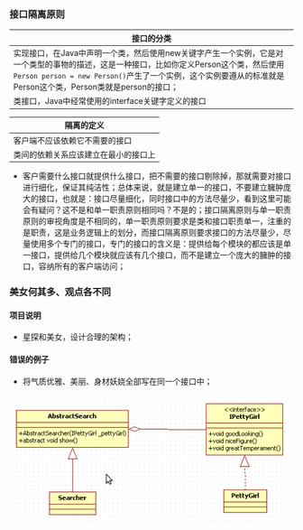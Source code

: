 ### 接口隔离原则

|接口的分类|
|------|
|实现接口，在Java中声明一个类，然后使用new关键字产生一个实例，它是对一个类型的事物的描述，这是一种接口，比如你定义Person这个类，然后使用`Person person = new Person()`产生了一个实例，这个实例要遵从的标准就是Person这个类，Person类就是person的接口；|
|类接口，Java中经常使用的interface关键字定义的接口|

|隔离的定义|
|------|
|客户端不应该依赖它不需要的接口|
|类间的依赖关系应该建立在最小的接口上|

+ 客户需要什么接口就提供什么接口，把不需要的接口剔除掉，那就需要对接口进行细化，保证其纯洁性；总体来说，就是建立单一的接口，不要建立臃肿庞大的接口，也就是：接口尽量细化，同时接口中的方法尽量少，看到这里可能会有疑问？这不是和单一职责原则相同吗？不是的；接口隔离原则与单一职责原则的审视角度是不相同的，单一职责原则要求是类和接口职责单一，注重的是职责，这是业务逻辑上的划分，而接口隔离原则要求接口的方法尽量少，尽量使用多个专门的接口，专门的接口的含义是：提供给每个模块的都应该是单一接口，提供给几个模块就应该有几个接口，而不是建立一个庞大的臃肿的接口，容纳所有的客户端访问；

### 美女何其多、观点各不同
#### 项目说明
+ 星探和美女，设计合理的架构；
#### 错误的例子
+ 将气质优雅、美丽、身材妖娆全部写在同一个接口中； 

![image](https://github.com/ningbaoqi/DesignModeAndFramework/blob/master/gif/pic-40.jpg)
